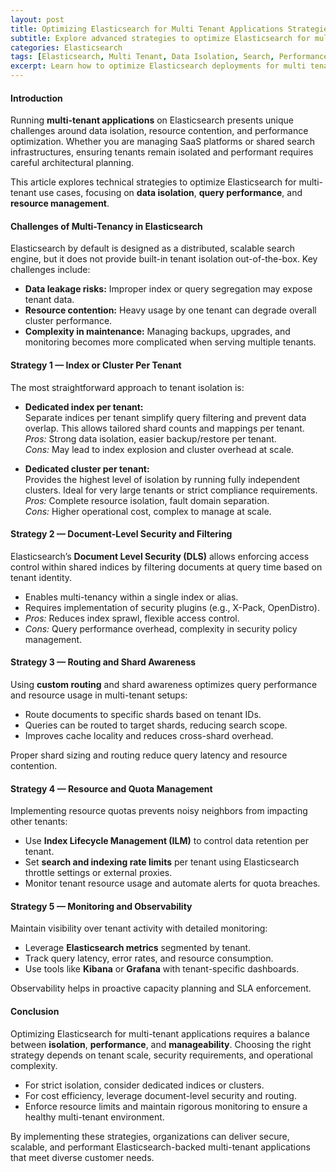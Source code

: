 ```yaml
---
layout: post
title: Optimizing Elasticsearch for Multi Tenant Applications Strategies for Isolation
subtitle: Explore advanced strategies to optimize Elasticsearch for multi tenant environments ensuring data isolation and performance
categories: Elasticsearch
tags: [Elasticsearch, Multi Tenant, Data Isolation, Search, Performance Optimization, Big Data, Distributed Systems]
excerpt: Learn how to optimize Elasticsearch deployments for multi tenant applications by implementing effective isolation strategies to maintain security, performance, and scalability.
---
```


#### Introduction

Running **multi-tenant applications** on Elasticsearch presents unique challenges around data isolation, resource contention, and performance optimization. Whether you are managing SaaS platforms or shared search infrastructures, ensuring tenants remain isolated and performant requires careful architectural planning.

This article explores technical strategies to optimize Elasticsearch for multi-tenant use cases, focusing on **data isolation**, **query performance**, and **resource management**.

#### Challenges of Multi-Tenancy in Elasticsearch

Elasticsearch by default is designed as a distributed, scalable search engine, but it does not provide built-in tenant isolation out-of-the-box. Key challenges include:

- **Data leakage risks:** Improper index or query segregation may expose tenant data.
- **Resource contention:** Heavy usage by one tenant can degrade overall cluster performance.
- **Complexity in maintenance:** Managing backups, upgrades, and monitoring becomes more complicated when serving multiple tenants.

#### Strategy 1 — Index or Cluster Per Tenant

The most straightforward approach to tenant isolation is:

- **Dedicated index per tenant:**  
  Separate indices per tenant simplify query filtering and prevent data overlap. This allows tailored shard counts and mappings per tenant.  
  *Pros:* Strong data isolation, easier backup/restore per tenant.  
  *Cons:* May lead to index explosion and cluster overhead at scale.

- **Dedicated cluster per tenant:**  
  Provides the highest level of isolation by running fully independent clusters. Ideal for very large tenants or strict compliance requirements.  
  *Pros:* Complete resource isolation, fault domain separation.  
  *Cons:* Higher operational cost, complex to manage at scale.

#### Strategy 2 — Document-Level Security and Filtering

Elasticsearch’s **Document Level Security (DLS)** allows enforcing access control within shared indices by filtering documents at query time based on tenant identity.

- Enables multi-tenancy within a single index or alias.
- Requires implementation of security plugins (e.g., X-Pack, OpenDistro).
- *Pros:* Reduces index sprawl, flexible access control.
- *Cons:* Query performance overhead, complexity in security policy management.

#### Strategy 3 — Routing and Shard Awareness

Using **custom routing** and shard awareness optimizes query performance and resource usage in multi-tenant setups:

- Route documents to specific shards based on tenant IDs.
- Queries can be routed to target shards, reducing search scope.
- Improves cache locality and reduces cross-shard overhead.

Proper shard sizing and routing reduce query latency and resource contention.

#### Strategy 4 — Resource and Quota Management

Implementing resource quotas prevents noisy neighbors from impacting other tenants:

- Use **Index Lifecycle Management (ILM)** to control data retention per tenant.
- Set **search and indexing rate limits** per tenant using Elasticsearch throttle settings or external proxies.
- Monitor tenant resource usage and automate alerts for quota breaches.

#### Strategy 5 — Monitoring and Observability

Maintain visibility over tenant activity with detailed monitoring:

- Leverage **Elasticsearch metrics** segmented by tenant.
- Track query latency, error rates, and resource consumption.
- Use tools like **Kibana** or **Grafana** with tenant-specific dashboards.

Observability helps in proactive capacity planning and SLA enforcement.

#### Conclusion

Optimizing Elasticsearch for multi-tenant applications requires a balance between **isolation**, **performance**, and **manageability**. Choosing the right strategy depends on tenant scale, security requirements, and operational complexity.

- For strict isolation, consider dedicated indices or clusters.
- For cost efficiency, leverage document-level security and routing.
- Enforce resource limits and maintain rigorous monitoring to ensure a healthy multi-tenant environment.

By implementing these strategies, organizations can deliver secure, scalable, and performant Elasticsearch-backed multi-tenant applications that meet diverse customer needs.

